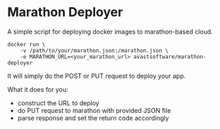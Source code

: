 # Marathon Deployer

A simple script for deploying docker images to marathon-based cloud.

    docker run \
        -v /path/to/your/marathon.json:/marathon.json \
        -e MARATHON_URL=<your_marathon_url> avastsoftware/marathon-deployer

It will simply do the POST or PUT request to deploy your app.

What it does for you:

- construct the URL to deploy
- do PUT request to marathon with provided JSON file
- parse response and set the return code accordingly
